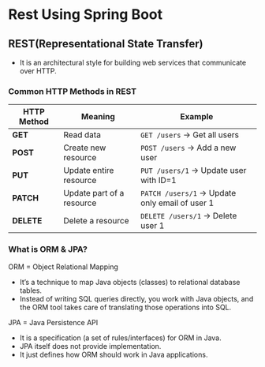 # Rest Using Spring Boot

## REST(Representational State Transfer)
- It is an architectural style for building web services that communicate over HTTP.

### Common HTTP Methods in REST
| HTTP Method | Meaning                   | Example                                        |
| ----------- | ------------------------- | ---------------------------------------------- |
| **GET**     | Read data                 | `GET /users` → Get all users                   |
| **POST**    | Create new resource       | `POST /users` → Add a new user                 |
| **PUT**     | Update entire resource    | `PUT /users/1` → Update user with ID=1         |
| **PATCH**   | Update part of a resource | `PATCH /users/1` → Update only email of user 1 |
| **DELETE**  | Delete a resource         | `DELETE /users/1` → Delete user 1              |


### What is ORM & JPA?

ORM = Object Relational Mapping
- It’s a technique to map Java objects (classes) to relational database tables.
- Instead of writing SQL queries directly, you work with Java objects, and the ORM tool takes care of translating those operations into SQL.

JPA = Java Persistence API
- It is a specification (a set of rules/interfaces) for ORM in Java.
- JPA itself does not provide implementation.
- It just defines how ORM should work in Java applications.
